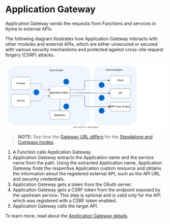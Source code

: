 # Application Gateway

Application Gateway sends the requests from Functions and services in Kyma to external APIs.

The following diagram illustrates how Application Gateway interacts with other modules and external APIs, which are either unsecured or secured with various security mechanisms and protected against cross-site request forgery (CSRF) attacks.

![Application Gateway Diagram](../../assets/ac-architecture-proxy-service.svg)

> **NOTE:** See how the [Gateway URL differs](07-10-application-gateway-details.md#application-gateway-url) for the [Standalone and Compass modes](../README.md).

1. A Function calls Application Gateway. 
2. Application Gateway extracts the Application name and the service name from the path. Using the extracted Application name, Application Gateway finds the respective Application custom resource and obtains the information about the registered external API, such as the API URL and security credentials. 
3. Application Gateway gets a token from the OAuth server.
4. Application Gateway gets a CSRF token from the endpoint exposed by the upstream service. This step is optional and is valid only for the API which was registered with a CSRF token enabled.
5. Application Gateway calls the target API.

To learn more, read about the [Application Gateway details](07-10-application-gateway-details.md). 